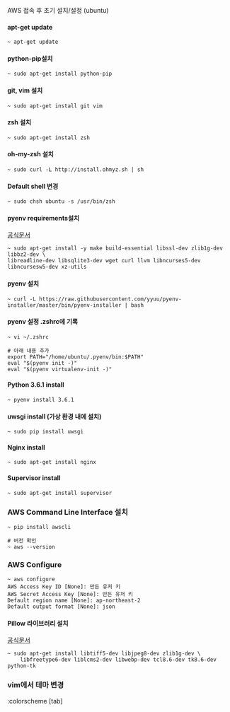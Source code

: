 AWS 접속 후 초기 설치/설정 (ubuntu)

#### apt-get update

```
~ apt-get update
```

#### python-pip설치

```
~ sudo apt-get install python-pip
```

#### git, vim 설치

```
~ sudo apt-get install git vim
```

#### zsh 설치

```
~ sudo apt-get install zsh
```

#### oh-my-zsh 설치

```
~ sudo curl -L http://install.ohmyz.sh | sh
```

#### Default shell 변경

```
~ sudo chsh ubuntu -s /usr/bin/zsh
```

#### pyenv requirements설치

[공식문서](https://github.com/yyuu/pyenv/wiki/Common-build-problems)

```
~ sudo apt-get install -y make build-essential libssl-dev zlib1g-dev libbz2-dev \
libreadline-dev libsqlite3-dev wget curl llvm libncurses5-dev libncursesw5-dev xz-utils
```

#### pyenv 설치

```
~ curl -L https://raw.githubusercontent.com/yyuu/pyenv-installer/master/bin/pyenv-installer | bash
```

#### pyenv 설정 .zshrc에 기록

```
~ vi ~/.zshrc

# 아래 내용 추가
export PATH="/home/ubuntu/.pyenv/bin:$PATH"
eval "$(pyenv init -)"
eval "$(pyenv virtualenv-init -)"
```

#### Python 3.6.1 install

```
~ pyenv install 3.6.1
```

#### uwsgi install (가상 환경 내에 설치)

```
~ sudo pip install uwsgi
```

#### Nginx install

```
~ sudo apt-get install nginx
```

#### Supervisor install

```
~ sudo apt-get install supervisor
```

### AWS Command Line Interface 설치

```
~ pip install awscli

# 버전 확인
~ aws --version
```

### AWS Configure

```
~ aws configure
AWS Access Key ID [None]: 만든 유저 키
AWS Secret Access Key [None]: 만든 유저 키
Default region name [None]: ap-northeast-2
Default output format [None]: json
```

#### Pillow 라이브러리 설치

[공식문서](https://pillow.readthedocs.io/en/3.4.x/installation.html#basic-installation)

```
~ sudo apt-get install libtiff5-dev libjpeg8-dev zlib1g-dev \
    libfreetype6-dev liblcms2-dev libwebp-dev tcl8.6-dev tk8.6-dev python-tk
```

### vim에서 테마 변경

:colorscheme [tab]

